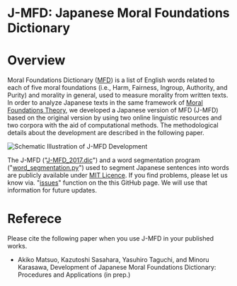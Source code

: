 # J-MFD: Japanese Moral Foundations Dictionary

# Overview
Moral Foundations Dictionary ([MFD](http://moralfoundations.org/sites/default/files/files/downloads/moral%20foundations%20dictionary.dic)) is a list of English words related to each of five moral foundations (i.e., Harm, Fairness, Ingroup, Authority, and Purity) and morality in general, used to measure morality from written texts. In order to analyze Japanese texts in the same framework of [Moral Foundations Theory](http://moralfoundations.org/), we developed a Japanese version of MFD (J-MFD) based on the original version by using two online linguistic resources and two corpora with the aid of computational methods. The methodological details about the development are described in the following paper.

![Schematic Illustration of J-MFD Development](https://github.com/soramame0518/j-mfd/blob/master/misc/J-MFD_development.png)

The J-MFD ("[J-MFD_2017.dic](https://github.com/soramame0518/j-mfd/blob/master/J-MFD_2017.dic)") and a word segmentation program ("[word_segmentation.py](https://github.com/soramame0518/j-mfd/blob/master/word_segmentation.py)") used to segment Japanese sentences into words are publicly available under [MIT Licence](https://opensource.org/licenses/MIT/). If you find problems, please let us know via. "[issues](https://github.com/soramame0518/j-mfd/issues)" function on the this GitHub page. We will use that information for future updates.

# Referece
Please cite the following paper when you use J-MFD in your published works.

- Akiko Matsuo, Kazutoshi Sasahara, Yasuhiro Taguchi, and Minoru Karasawa, Development of Japanese Moral Foundations Dictionary: Procedures and Applications (in prep.)
